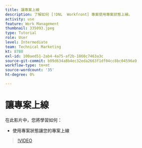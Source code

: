 ```yaml
---
title: 讓專案上線
description: 了解如何 [!DNL  Workfront] 專案使用專案狀態上線。
activity: use
feature: Work Management
thumbnail: 335093.jpeg
type: Tutorial
role: User
level: Intermediate
team: Technical Marketing
kt: 8780
exl-id: 100aed51-2ab4-4a75-af2b-1860c7463a3c
source-git-commit: b09d634a8b4ec32eda2663f1df04cc8bc04596a9
workflow-type: tm+mt
source-wordcount: '35'
ht-degree: 0%

---
```


# 讓專案上線

在此影片中，您將學習如何：

* 使用專案狀態讓您的專案上線

>[!VIDEO](https://video.tv.adobe.com/v/335093/?quality=12)
